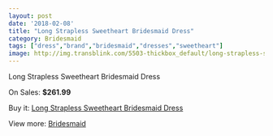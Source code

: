 ```yaml
---
layout: post
date: '2018-02-08'
title: "Long Strapless Sweetheart Bridesmaid Dress"
category: Bridesmaid
tags: ["dress","brand","bridesmaid","dresses","sweetheart"]
image: http://img.transblink.com/5503-thickbox_default/long-strapless-sweetheart-bridesmaid-dress.jpg
---
```

Long Strapless Sweetheart Bridesmaid Dress

On Sales: **$261.99**
<a href="https://www.transblink.com/en/bridesmaid/1785-long-strapless-sweetheart-bridesmaid-dress.html"><amp-img layout="responsive" width="600" height="600" src="//img.transblink.com/5503-thickbox_default/long-strapless-sweetheart-bridesmaid-dress.jpg" alt="Long Strapless Sweetheart Bridesmaid Dress 0" /></a>

Buy it: [Long Strapless Sweetheart Bridesmaid Dress](https://www.transblink.com/en/bridesmaid/1785-long-strapless-sweetheart-bridesmaid-dress.html "Long Strapless Sweetheart Bridesmaid Dress")

View more: [Bridesmaid](https://www.transblink.com/en/4-bridesmaid "Bridesmaid")